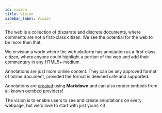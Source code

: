 ```yaml
---
id: vision
title: Vision
sidebar_label: Vision
---
```


The web is a collection of disparate and discrete documents, where comments are not a first-class citizen. We see the potential for the web to be more than that.

We envision a world where the web platform has annotation as a first-class citizen, where anyone could highlight a portion of the web and add their commentary in any HTML5+ medium.

Annotations are just more online content. They can be any approved format of online document, provided the format is deemed safe and supported.

Annotations are [created](creating-annotations) using **Markdown** and can also render embeds from all known [oembed providers](https://oembed.com/providers.json)!

The vision is to enable users to see and create annotations on every webpage, but we'd love to start with just yours <3
